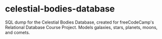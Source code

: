 # celestial-bodies-database
SQL dump for the Celestial Bodies Database, created for freeCodeCamp's Relational Database Course Project. Models galaxies, stars, planets, moons, and comets.
